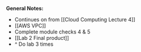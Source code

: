 **General Notes:**
* Continues on from [[Cloud Computing Lecture 4]]
* [[AWS VPC]]
* Complete module checks 4 & 5
* [[Lab 2 Final product]]
* ^ Do lab 3 times